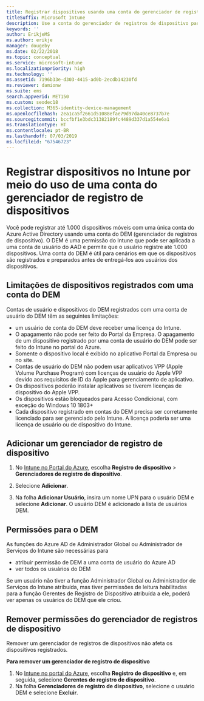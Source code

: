 ```yaml
---
title: Registrar dispositivos usando uma conta do gerenciador de registros de dispositivo
titleSuffix: Microsoft Intune
description: Use a conta do gerenciador de registros de dispositivo para registrar dispositivos no Intune.
keywords: ''
author: ErikjeMS
ms.author: erikje
manager: dougeby
ms.date: 02/22/2018
ms.topic: conceptual
ms.service: microsoft-intune
ms.localizationpriority: high
ms.technology: ''
ms.assetid: 7196b33e-d303-4415-ad0b-2ecdb14230fd
ms.reviewer: damionw
ms.suite: ems
search.appverid: MET150
ms.custom: seodec18
ms.collection: M365-identity-device-management
ms.openlocfilehash: 2ea1ca5f2661d51088efae79d97da40ce8737b7e
ms.sourcegitcommit: bccfbf1e3bdc31382189fc4489d337d1a554e6a1
ms.translationtype: HT
ms.contentlocale: pt-BR
ms.lasthandoff: 07/03/2019
ms.locfileid: "67546723"
---
```

# <a name="enroll-devices-in-intune-by-using-a-device-enrollment-manager-account"></a>Registrar dispositivos no Intune por meio do uso de uma conta do gerenciador de registro de dispositivos

Você pode registrar até 1.000 dispositivos móveis com uma única conta do Azure Active Directory usando uma conta do DEM (gerenciador de registros de dispositivo). O DEM é uma permissão do Intune que pode ser aplicada a uma conta de usuário do AAD e permite que o usuário registre até 1.000 dispositivos. Uma conta do DEM é útil para cenários em que os dispositivos são registrados e preparados antes de entregá-los aos usuários dos dispositivos.

## <a name="limitations-of-devices-that-are-enrolled-with-a-dem-account"></a>Limitações de dispositivos registrados com uma conta do DEM

Contas de usuário e dispositivos do DEM registrados com uma conta de usuário do DEM têm as seguintes limitações:

  - um usuário de conta do DEM deve receber uma licença do Intune.
  - O apagamento não pode ser feito do Portal da Empresa. O apagamento de um dispositivo registrado por uma conta de usuário do DEM pode ser feito do Intune no portal do Azure.
  - Somente o dispositivo local é exibido no aplicativo Portal da Empresa ou no site.
  - Contas de usuário do DEM não podem usar aplicativos VPP (Apple Volume Purchase Program) com licenças de usuário do Apple VPP devido aos requisitos de ID da Apple para gerenciamento de aplicativo.
  - Os dispositivos poderão instalar aplicativos se tiverem licenças de dispositivo do Apple VPP.
  - Os dispositivos estão bloqueados para Acesso Condicional, com exceção do Windows 10 1803+
  - Cada dispositivo registrado em contas do DEM precisa ser corretamente licenciado para ser gerenciado pelo Intune. A licença poderia ser uma licença de usuário ou de dispositivo do Intune.



## <a name="add-a-device-enrollment-manager"></a>Adicionar um gerenciador de registro de dispositivo

1. No [Intune no Portal do Azure](https://aka.ms/intuneportal), escolha **Registro de dispositivo** > **Gerenciadores de registro de dispositivo**.

2. Selecione **Adicionar**.

3. Na folha **Adicionar Usuário**, insira um nome UPN para o usuário DEM e selecione **Adicionar**. O usuário DEM é adicionado à lista de usuários DEM.

## <a name="permissions-for-dem"></a>Permissões para o DEM

As funções do Azure AD de Administrador Global ou Administrador de Serviços do Intune são necessárias para
- atribuir permissão de DEM a uma conta de usuário do Azure AD
- ver todos os usuários do DEM

Se um usuário não tiver a função Administrador Global ou Administrador de Serviços do Intune atribuída, mas tiver permissões de leitura habilitadas para a função Gerentes de Registro de Dispositivo atribuída a ele, poderá ver apenas os usuários do DEM que ele criou.


## <a name="remove-device-enrollment-manager-permissions"></a>Remover permissões do gerenciador de registros de dispositivo

Remover um gerenciador de registros de dispositivos não afeta os dispositivos registrados.

**Para remover um gerenciador de registro de dispositivo**

1. No [Intune no portal do Azure](https://aka.ms/intuneportal), escolha **Registro de dispositivo** e, em seguida, selecione **Gerentes de registro de dispositivo**.
2. Na folha **Gerenciadores de registro de dispositivo**, selecione o usuário DEM e selecione **Excluir**.

